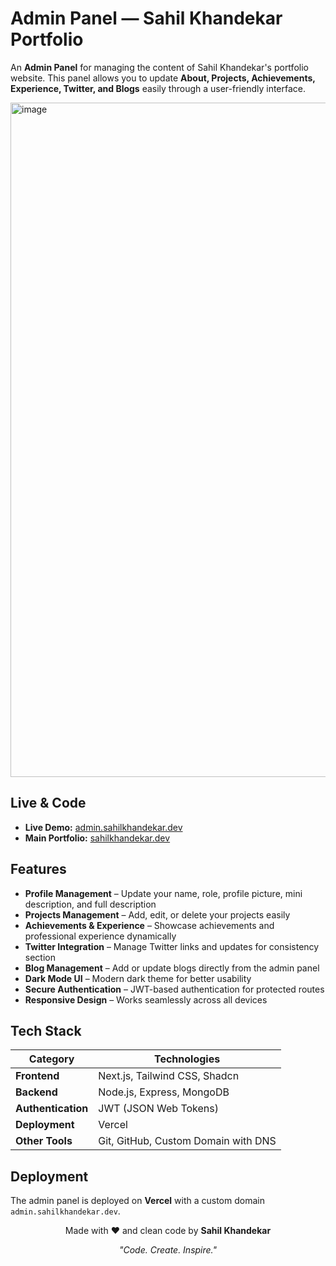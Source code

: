 # Admin Panel — Sahil Khandekar Portfolio

An **Admin Panel** for managing the content of Sahil Khandekar's portfolio website. This panel allows you to update **About, Projects, Achievements, Experience, Twitter, and Blogs** easily through a user-friendly interface.

<img width="1919" height="1079" alt="image" src="https://github.com/user-attachments/assets/78457c93-8df6-4b2b-afa3-7cac5f98c4c3" />


## Live & Code

- **Live Demo:** [admin.sahilkhandekar.dev](https://admin.sahilkhandekar.dev/)
- **Main Portfolio:** [sahilkhandekar.dev](https://sahilkhandekar.dev/)

## Features

- **Profile Management** – Update your name, role, profile picture, mini description, and full description
- **Projects Management** – Add, edit, or delete your projects easily
- **Achievements & Experience** – Showcase achievements and professional experience dynamically
- **Twitter Integration** – Manage Twitter links and updates for consistency section
- **Blog Management** – Add or update blogs directly from the admin panel
- **Dark Mode UI** – Modern dark theme for better usability
- **Secure Authentication** – JWT-based authentication for protected routes
- **Responsive Design** – Works seamlessly across all devices

## Tech Stack

| Category | Technologies |
|----------|-------------|
| **Frontend** | Next.js, Tailwind CSS, Shadcn |
| **Backend** | Node.js, Express, MongoDB |
| **Authentication** | JWT (JSON Web Tokens) |
| **Deployment** | Vercel |
| **Other Tools** | Git, GitHub, Custom Domain with DNS |


## Deployment

The admin panel is deployed on **Vercel** with a custom domain `admin.sahilkhandekar.dev`.


<div align="center">

Made with ❤️ and clean code by **Sahil Khandekar**

*"Code. Create. Inspire."*

</div>
